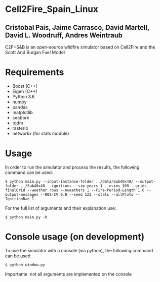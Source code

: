 # Cell2Fire_Spain_Linux
## Cristobal Pais, Jaime Carrasco, David Martell, David L. Woodruff, Andres Weintraub
C2F+S&B is an open-source wildfire simulator based on Cell2Fire and the Scott And Burgan Fuel Model

# Requirements
- Boost (C++)
- Eigen (C++)
- Python 3.6
- numpy
- pandas
- matplotlib
- seaborn
- tqdm
- rasterio
- networkx (for stats module)

# Usage
In order to run the simulator and process the results, the following command can be used:
```
$ python main.py --input-instance-folder ../data/Sub40x40/ --output-folder ../Sub40x40 --ignitions --sim-years 1 --nsims 100 --grids --finalGrid --weather rows --nweathers 1 --Fire-Period-Length 1.0 --output-messages --ROS-CV 0.8 --seed 123 --stats --allPlots --IgnitionRad 1
```
For the full list of arguments and their explanation use:
```
$ python main.py -h
```


# Console usage (on development)
To use the simulator with a console (via python), the following command can be used:
```
$ python window.py
```
Importante: not all arguments are implemented on the console
